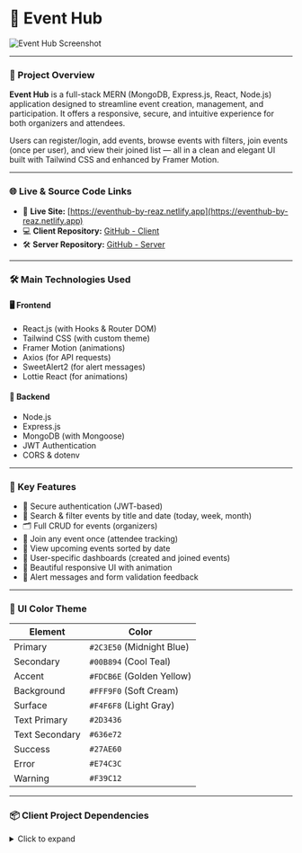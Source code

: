 # 📅 Event Hub

![Event Hub Screenshot](https://i.postimg.cc/SxQMYCHQ/Screenshot-2025-06-30-035708.png)

---

### 📜 Project Overview

**Event Hub** is a full-stack MERN (MongoDB, Express.js, React, Node.js) application designed to streamline event creation, management, and participation. It offers a responsive, secure, and intuitive experience for both organizers and attendees.

Users can register/login, add events, browse events with filters, join events (once per user), and view their joined list — all in a clean and elegant UI built with Tailwind CSS and enhanced by Framer Motion.

---

### 🌐 Live & Source Code Links

- 🔗 **Live Site:** [https://eventhub-by-reaz.netlify.app](https://eventhub-by-reaz.netlify.app)
- 💻 **Client Repository:** [GitHub - Client](https://github.com/reazulislam/event-hub-clinet)
- 🛠️ **Server Repository:** [GitHub - Server](https://github.com/reazulislam/event-hub-sever)

---

### 🛠️ Main Technologies Used

#### 🖥️ Frontend

- React.js (with Hooks & Router DOM)
- Tailwind CSS (with custom theme)
- Framer Motion (animations)
- Axios (for API requests)
- SweetAlert2 (for alert messages)
- Lottie React (for animations)

#### 🧠 Backend

- Node.js
- Express.js
- MongoDB (with Mongoose)
- JWT Authentication
- CORS & dotenv

---

### 🚀 Key Features

- 🔐 Secure authentication (JWT-based)
- 🔎 Search & filter events by title and date (today, week, month)
- 🗂 Full CRUD for events (organizers)
- 🙋 Join any event once (attendee tracking)
- 📅 View upcoming events sorted by date
- 👤 User-specific dashboards (created and joined events)
- 🎨 Beautiful responsive UI with animation
- 💬 Alert messages and form validation feedback

---

### 🎨 UI Color Theme

| Element        | Color                     |
| -------------- | ------------------------- |
| Primary        | `#2C3E50` (Midnight Blue) |
| Secondary      | `#00B894` (Cool Teal)     |
| Accent         | `#FDCB6E` (Golden Yellow) |
| Background     | `#FFF9F0` (Soft Cream)    |
| Surface        | `#F4F6F8` (Light Gray)    |
| Text Primary   | `#2D3436`                 |
| Text Secondary | `#636e72`                 |
| Success        | `#27AE60`                 |
| Error          | `#E74C3C`                 |
| Warning        | `#F39C12`                 |

---

### 📦 Client Project Dependencies

<details>
<summary>Click to expand</summary>

```json
"dependencies": {
  "axios": "^1.6.8",
  "framer-motion": "^10.16.4",
  "lottie-react": "^2.4.1",
  "react": "^18.2.0",
  "react-dom": "^18.2.0",
  "react-icons": "^5.2.0",
  "react-router-dom": "^6.14.2",
  "sweetalert2": "^11.10.5",
  "tailwindcss": "^3.4.1"
}
💻 Getting Started (Run Locally)
📁 Clone and install client:
git clone https://github.com/reazulislam/Event-Hub-Client.git
cd Event-Hub-Client
npm install
npm run dev
```

📁 Clone and install server:
bash
Copy
Edit
git clone https://github.com/reazulislam/Event-Hub-Server.git
cd Event-Hub-Server
npm install
npm run dev


🔠 Server .env file:

PORT=5000
DB_USER=your_mongodb_user
DB_PASS=your_mongodb_pass